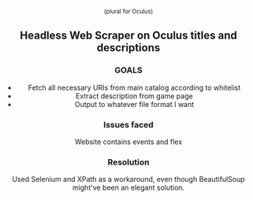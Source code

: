 <div align='center'>
    <title>OculiScraper</title>
    <small>(plural for Oculus)</small>
    <h2>Headless Web Scraper on Oculus titles and descriptions</h2>
    <h3>GOALS</h3>
    <ul>
      <li>Fetch all necessary URIs from main catalog according to whitelist  </li>
      <li>Extract description from game page</li>
      <li>Output to whatever file format I want</li>
    </ul>
    <h3>Issues faced</h3>
    Website contains events and flex
    <h3>Resolution</h3>
    Used Selenium and XPath as a workaround, even though BeautifulSoup might've been an elegant solution.
</div>


